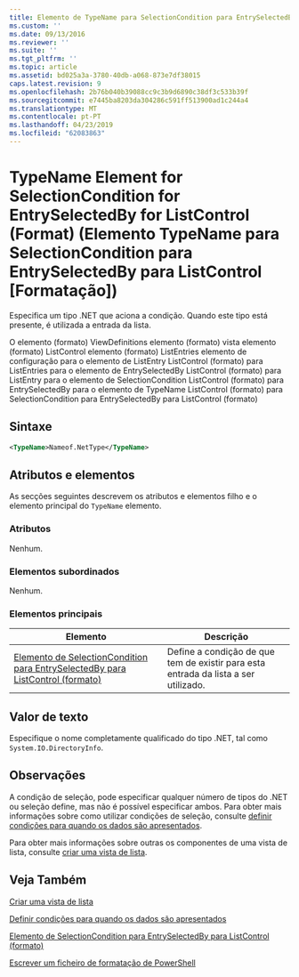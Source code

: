 ```yaml
---
title: Elemento de TypeName para SelectionCondition para EntrySelectedBy para ListControl (formato) | Documentos da Microsoft
ms.custom: ''
ms.date: 09/13/2016
ms.reviewer: ''
ms.suite: ''
ms.tgt_pltfrm: ''
ms.topic: article
ms.assetid: bd025a3a-3780-40db-a068-873e7df38015
caps.latest.revision: 9
ms.openlocfilehash: 2b76b040b39088cc9c3b9d6890c38df3c533b39f
ms.sourcegitcommit: e7445ba8203da304286c591ff513900ad1c244a4
ms.translationtype: MT
ms.contentlocale: pt-PT
ms.lasthandoff: 04/23/2019
ms.locfileid: "62083863"
---
```

# <a name="typename-element-for-selectioncondition-for-entryselectedby-for-listcontrol-format"></a>TypeName Element for SelectionCondition for EntrySelectedBy for ListControl (Format) (Elemento TypeName para SelectionCondition para EntrySelectedBy para ListControl [Formatação])

Especifica um tipo .NET que aciona a condição. Quando este tipo está presente, é utilizada a entrada da lista.

O elemento (formato) ViewDefinitions elemento (formato) vista elemento (formato) ListControl elemento (formato) ListEntries elemento de configuração para o elemento de ListEntry ListControl (formato) para ListEntries para o elemento de EntrySelectedBy ListControl (formato) para ListEntry para o elemento de SelectionCondition ListControl (formato) para EntrySelectedBy para o elemento de TypeName ListControl (formato) para SelectionCondition para EntrySelectedBy para ListControl (formato)

## <a name="syntax"></a>Sintaxe

```xml
<TypeName>Nameof.NetType</TypeName>
```

## <a name="attributes-and-elements"></a>Atributos e elementos

As secções seguintes descrevem os atributos e elementos filho e o elemento principal do `TypeName` elemento.

### <a name="attributes"></a>Atributos

Nenhum.

### <a name="child-elements"></a>Elementos subordinados

Nenhum.

### <a name="parent-elements"></a>Elementos principais

|Elemento|Descrição|
|-------------|-----------------|
|[Elemento de SelectionCondition para EntrySelectedBy para ListControl (formato)](./selectioncondition-element-for-entryselectedby-for-listcontrol-format.md)|Define a condição de que tem de existir para esta entrada da lista a ser utilizado.|

## <a name="text-value"></a>Valor de texto

Especifique o nome completamente qualificado do tipo .NET, tal como `System.IO.DirectoryInfo`.

## <a name="remarks"></a>Observações

A condição de seleção, pode especificar qualquer número de tipos do .NET ou seleção define, mas não é possível especificar ambos. Para obter mais informações sobre como utilizar condições de seleção, consulte [definir condições para quando os dados são apresentados](./defining-conditions-for-displaying-data.md).

Para obter mais informações sobre outras os componentes de uma vista de lista, consulte [criar uma vista de lista](./creating-a-list-view.md).

## <a name="see-also"></a>Veja Também

[Criar uma vista de lista](./creating-a-list-view.md)

[Definir condições para quando os dados são apresentados](./defining-conditions-for-displaying-data.md)

[Elemento de SelectionCondition para EntrySelectedBy para ListControl (formato)](./selectioncondition-element-for-entryselectedby-for-listcontrol-format.md)

[Escrever um ficheiro de formatação de PowerShell](./writing-a-powershell-formatting-file.md)
